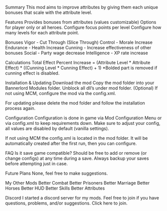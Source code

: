 Summary
This mod aims to improve attributes by giving them each unique bonuses that scale with the attribute level.

Features
Provides bonuses from attributes (values customizable)
Options for player only or all heroes.
Configure focus points per level
Configure how many levels for each attribute point.

Bonuses
Vigor - Cut Through (Slice Through)
Control - Morale Increase
Endurance - Health Increase
Cunning - Increase effectiveness of other bonuses
Social - Party wage decrease
Intelligence - XP rate increase


Calculations
Total Effect Percent Increase = (Attribute Level * Attribute Effect) * ((Cunning Level * Cunning Effect) + 1)
*Bolded part is removed if cunning effect is disabled.

Installation & Updating
Download the mod
Copy the mod folder into your Bannerlord Modules folder.
Unblock all dll’s under mod folder.
(Optional) If not using MCM, configure the mod via the config.xml.

For updating please delete the mod folder and follow the installation process again.

Configuration
Configuration is done in game via Mod Configuration Menu or via config.xml to keep requirements down. Make sure to adjust your config, all values are disabled by default (vanilla settings).

If not using MCM the config.xml is located in the mod folder. It will be automatically created after the first run, then you can configure.

FAQ
Is it save game compatible?
Should be free to add or remove (or change configs) at any time during a save.
Always backup your saves before attempting just in case.

Future Plans
None, feel free to make suggestions.

My Other Mods
Better Combat
Better Prisoners
Better Marriage
Better Horses
Better HUD
Better Skills
Better Attributes

Discord
I started a discord server for my mods. Feel free to join if you have questions, problems, and/or suggestions. Click here to join.
